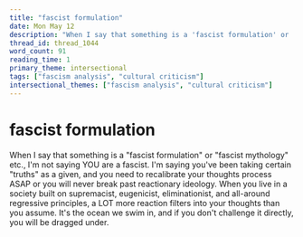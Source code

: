```yaml
---
title: "fascist formulation"
date: Mon May 12
description: "When I say that something is a 'fascist formulation' or 'fascist mythology' etc., I'm not saying YOU are a fascist."
thread_id: thread_1044
word_count: 91
reading_time: 1
primary_theme: intersectional
tags: ["fascism analysis", "cultural criticism"]
intersectional_themes: ["fascism analysis", "cultural criticism"]
---
```


# fascist formulation

When I say that something is a "fascist formulation" or "fascist mythology" etc., I'm not saying YOU are a fascist. I'm saying you've been taking certain "truths" as a given, and you need to recalibrate your thoughts process ASAP or you will never break past reactionary ideology. When you live in a society built on supremacist, eugenicist, eliminationist, and all-around regressive principles, a LOT more reaction filters into your thoughts than you assume. It's the ocean we swim in, and if you don't challenge it directly, you will be dragged under.
